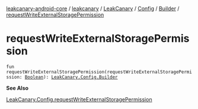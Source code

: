 [leakcanary-android-core](../../../../index.md) / [leakcanary](../../../index.md) / [LeakCanary](../../index.md) / [Config](../index.md) / [Builder](index.md) / [requestWriteExternalStoragePermission](./request-write-external-storage-permission.md)

# requestWriteExternalStoragePermission

`fun requestWriteExternalStoragePermission(requestWriteExternalStoragePermission: `[`Boolean`](https://kotlinlang.org/api/latest/jvm/stdlib/kotlin/-boolean/index.html)`): `[`LeakCanary.Config.Builder`](index.md)

**See Also**

[LeakCanary.Config.requestWriteExternalStoragePermission](../request-write-external-storage-permission.md)

